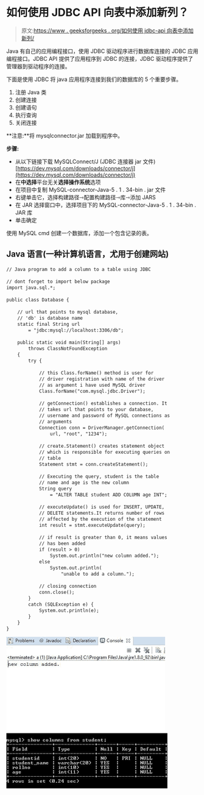 # 如何使用 JDBC API 向表中添加新列？

> 原文:[https://www . geeksforgeeks . org/如何使用 jdbc-api 向表中添加新列/](https://www.geeksforgeeks.org/how-to-add-a-new-column-to-a-table-using-jdbc-api/)

Java 有自己的应用编程接口，使用 JDBC 驱动程序进行数据库连接的 JDBC 应用编程接口。JDBC API 提供了应用程序到 JDBC 的连接，JDBC 驱动程序提供了管理器到驱动程序的连接。

下面是使用 JDBC 将 java 应用程序连接到我们的数据库的 5 个重要步骤。

1.  注册 Java 类
2.  创建连接
3.  创建语句
4.  执行查询
5.  关闭连接

**注意:**将 mysqlconnector.jar 加载到程序中。

**步骤:**

*   从以下链接下载 MySQLConnect/J (JDBC 连接器 jar 文件)[https://dev.mysql.com/downloads/connector/j](https://dev.mysql.com/downloads/connector/j)
*   在**中选择**平台无关**选择操作系统**选项
*   在项目中复制 MySQL-connector-Java-5 . 1 . 34-bin . jar 文件
*   右键单击它，选择构建路径⇾配置构建路径⇾库⇾添加 JARS
*   在 JAR 选择窗口中，选择项目下的 MySQL-connector-Java-5 . 1 . 34-bin . JAR 库
*   单击确定

使用 MySQL cmd 创建一个数据库，添加一个包含记录的表。

## Java 语言(一种计算机语言，尤用于创建网站)

```
// Java program to add a column to a table using JDBC

// dont forget to import below package
import java.sql.*;

public class Database {

    // url that points to mysql database,
    // 'db' is database name
    static final String url
        = "jdbc:mysql://localhost:3306/db";

    public static void main(String[] args)
        throws ClassNotFoundException
    {
        try {

            // this Class.forName() method is user for
            // driver registration with name of the driver
            // as argument i have used MySQL driver
            Class.forName("com.mysql.jdbc.Driver");

            // getConnection() establishes a connection. It
            // takes url that points to your database,
            // username and password of MySQL connections as
            // arguments
            Connection conn = DriverManager.getConnection(
                url, "root", "1234");

            // create.Statement() creates statement object
            // which is responsible for executing queries on
            // table
            Statement stmt = conn.createStatement();

            // Executing the query, student is the table
            // name and age is the new column
            String query
                = "ALTER TABLE student ADD COLUMN age INT";

            // executeUpdate() is used for INSERT, UPDATE,
            // DELETE statements.It returns number of rows
            // affected by the execution of the statement
            int result = stmt.executeUpdate(query);

            // if result is greater than 0, it means values
            // has been added
            if (result > 0)
                System.out.println("new column added.");
            else
                System.out.println(
                    "unable to add a column.");

            // closing connection
            conn.close();
        }
        catch (SQLException e) {
            System.out.println(e);
        }
    }
}
```

![Add a new column](img/9f27383f87f2f105f09145bc7f20aa4e.png) ![Output of the table content after adding new column](img/0990dc6bbfe5f55e02c6cfad91d993e9.png)